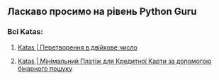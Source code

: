 ## Ласкаво просимо на рівень Python Guru


### Всі Katas:

1. [Katas | Перетворення в двійкове число](https://github.com/gopjak36/pythonkata/tree/master/ukr/Python%20Katas/3.%20Guru%20Python/1.%20Katas)

2. [Katas |  Мінімальний Платіж для Кредитної Карти за допомогою бінарного пошуку ](https://github.com/gopjak36/pythonkata/tree/master/ukr/Python%20Katas/3.%20Guru%20Python/2.%20Katas)
